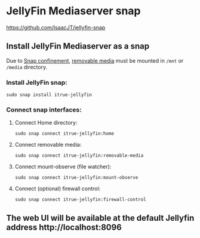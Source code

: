 # JellyFin Mediaserver snap

<https://github.com/IsaacJT/jellyfin-snap>

## Install JellyFin Mediaserver as a snap

Due to [Snap confinement](https://snapcraft.io/docs/snap-confinement), [removable media](https://github.com/nextcloud-snap/nextcloud-snap#removable-media) must be mounted in `/mnt` or `/media` directory. 

### Install JellyFin snap:

```
sudo snap install itrue-jellyfin
```

### Connect snap interfaces:

1. Connect Home directory:

   ```
   sudo snap connect itrue-jellyfin:home
   ```
2. Connect removable media:

   ```
   sudo snap connect itrue-jellyfin:removable-media
   ```
3. Connect mount-observe (file watcher):

   ```
   sudo snap connect itrue-jellyfin:mount-observe
   ```
4. Connect (optional) firewall control:

   ```
   sudo snap connect itrue-jellyfin:firewall-control
   ```

## The web UI will be available at the default Jellyfin address http://localhost:8096
